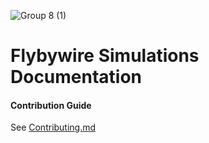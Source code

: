![Group 8 (1)](https://user-images.githubusercontent.com/70079939/144621297-2753c2a6-39c2-40ef-a3ec-d597eccfa7ca.png)


#
# Flybywire Simulations Documentation

#### Contribution Guide
See [Contributing.md](https://github.com/NathanInnes/fbw-docs/blob/master/Contributing.md)
